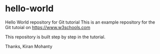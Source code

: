 
# hello-world
Hello World repository for Git tutorial
This is an example repository for the Git tutoial on https://www.w3schools.com

This repository is built step by step in the tutorial.

Thanks,
Kiran Mohanty
